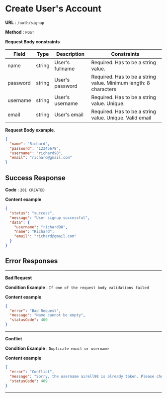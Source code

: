 # Create User's Account

**URL** : `/auth/signup`

**Method** : `POST`

**Request Body constraints**

| Field    | Type   | Description     | Constraints                                                      |
| -------- | ------ | --------------- | ---------------------------------------------------------------- |
| name     | string | User's fullname | Required. Has to be a string value.                              |
| password | string | User's password | Required. Has to be a string value. Minimum length: 8 characters |
| username | string | User's username | Required. Has to be a string value. Unique.                      |
| email    | string | User's email    | Required. Has to be a string value. Unique. Valid email          |

**Request Body example**.

```json
{
  "name": "Richard",
  "password": "12345678",
  "username": "richard98",
  "email": "richard@gmail.com"
}
```

## Success Response

**Code** : `201 CREATED`

**Content example**

```json
{
  "status": "success",
  "message": "User signup successful",
  "data": {
    "username": "richard98",
    "name": "Richard",
    "email": "richard@gmail.com"
  }
}
```

## Error Responses

---

**Bad Request**

**Condition Example** : `If one of the request body validations failed`

**Content example**

```json
{
  "error": "Bad Request",
  "message": "Name cannot be empty",
  "statusCode": 400
}
```

---

**Conflict**

**Condition Example** : `Duplicate email or username`

**Content example**

```json
{
  "error": "Conflict",
  "message": "Sorry, the username airell98 is already taken. Please choose a different username.",
  "statusCode": 409
}
```

---
